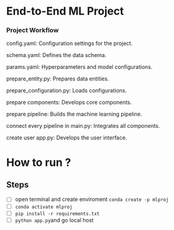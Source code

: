 # End-to-End ML Project
### Project Workflow
config.yaml: Configuration settings for the project.

schema.yaml: Defines the data schema.

params.yaml: Hyperparameters and model configurations.

prepare_entity.py: Prepares data entities.

prepare_configuration.py: Loads configurations.

prepare components: Develops core components.

prepare pipeline: Builds the machine learning pipeline.

connect every pipeline in main.py: Integrates all components.

create user app.py: Develops the user interface.


How to run ?
=============
## Steps
- [ ] open terminal and create enviroment `conda create -p mlproj`
- [ ] `conda activate mlproj`
- [ ] `pip install -r requirements.txt`
- [ ] `python app.py`and go local host
